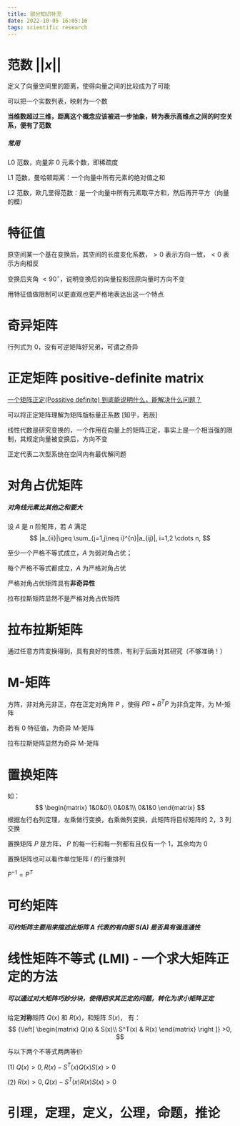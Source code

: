 ```yaml
---
title: 部分知识补充
date: 2022-10-05 16:05:16
tags: scientific research
---
```


# 范数 $||x||$

定义了向量空间里的距离，使得向量之间的比较成为了可能

可以把一个实数列表，映射为一个数

**当维数超过三维，距离这个概念应该被进一步抽象，转为表示高维点之间的时空关系，便有了范数**

##### 常用

L0 范数，向量非 0 元素个数，即稀疏度

L1 范数，曼哈顿距离：一个向量中所有元素的绝对值之和

L2 范数，欧几里得范数：是一个向量中所有元素取平方和，然后再开平方（向量的模）

# 特征值

原空间某一个基在变换后，其空间的长度变化系数，$>0$ 表示方向一致，$<0$ 表示方向相反

变换后夹角 $<90^\circ$，说明变换后的向量投影回原向量时方向不变

用特征值做限制可以更直观也更严格地表达出这一个特点

# 奇异矩阵

行列式为 $0$，没有可逆矩阵好兄弟，可谓之奇异

# 正定矩阵 positive-definite matrix

[一个矩阵正定(Possitive definite) 到底能说明什么，能解决什么问题？](https://zhuanlan.zhihu.com/p/345077039)

可以将正定矩阵理解为矩阵版标量正系数 [知乎，若辰]

线性代数是研究变换的，一个作用在向量上的矩阵正定，事实上是一个相当强的限制，其规定向量被变换后，方向不变

正定代表二次型系统在空间内有最优解问题

# 对角占优矩阵

##### 对角线元素比其他之和要大

设 $A$ 是 $n$ 阶矩阵，若 $A$ 满足
$$
|a_{ii}|\geq \sum_{j=1,j\neq i}^{n}|a_{ij}|, i=1,2 \cdots n,
$$

至少一个严格不等式成立，$A$ 为弱对角占优；

每个严格不等式都成立，$A$ 为严格对角占优

严格对角占优矩阵具有**非奇异性**

拉布拉斯矩阵显然不是严格对角占优矩阵

# 拉布拉斯矩阵

通过任意方阵变换得到，具有良好的性质，有利于后面对其研究（不够准确！）

# M-矩阵

方阵，非对角元非正，存在正定对角阵 $P$ ，使得 $PB+B^TP$ 为非负定阵，为 M-矩阵

若有 $0$ 特征值，为奇异 M-矩阵

拉布拉斯矩阵显然为奇异 M-矩阵

# 置换矩阵

如：
$$
\begin{matrix}
1&0&0\\
0&0&1\\
0&1&0
\end{matrix}
$$
根据左行右列定理，左乘做行变换，右乘做列变换，此矩阵将目标矩阵的 2，3 列交换



置换矩阵 $P$ 是方阵， $P$ 的每一行和每一列都有且仅有一个 1，其余均为 0

置换矩阵也可以看作单位矩阵 $I$ 的行重排列

$P^{-1} = P^{T}$

# 可约矩阵

##### 可约矩阵主要用来描述此矩阵 $A$ 代表的有向图 $S(A)$ 是否具有强连通性



# 线性矩阵不等式 (LMI) - 一个求大矩阵正定的方法

##### 可以通过对大矩阵巧妙分块，使得把求其正定的问题，转化为求小矩阵正定

给定**对称**矩阵 $Q(x)$ 和 $R(x)$，和矩阵 $S(x)$， 有：
$$
{\left[ \begin{matrix}
Q(x) & S(x)\\
S^T(x) & R(x)
\end{matrix}
\right ]} >0,
$$

与以下两个不等式两两等价

(1) $Q(x)>0, R(x)-S^T(x)Q(x)S(x)>0$

(2) $R(x)>0, Q(x)-S^T(x)R(x)S(x)>0$

# 引理，定理，定义，公理，命题，推论



